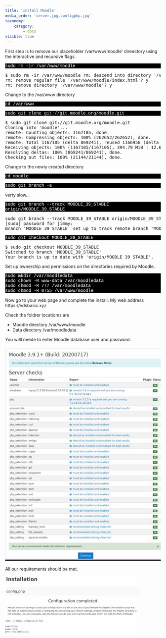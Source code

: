 ```yaml
---
title: 'Install Moodle'
media_order: 'server.jpg,configphp.jpg'
taxonomy:
    category:
        - docs
visible: true
---
```


    
   <p>  First step is to remove our placeholder /var/www/moodle' direectory using the interactive and recursive flags.</p>

<p style="font-family:Courier; color:white; background-color:black;">
sudo rm -ir /var/www/moodle
</p>


<p><pre>$ sudo rm -ir /var/www/moodle rm: descend into directory '/var/www/moodle'? y 
rm: remove regular file '/var/www/moodle/index.html'? y 
rm: remove directory '/var/www/moodle'? y</pre></p>

<p>
Change to the /var/www directory</p>

<p style="font-family:Courier; color:white; background-color:black;">
cd /var/www
</p>



<p style="font-family:Courier; color:white; background-color:black;">
sudo git clone git://git.moodle.org/moodle.git
</p>

<p><pre>$ sudo git clone git://git.moodle.org/moodle.git 
Cloning into 'moodle'...
remote: Counting objects: 1167105, done.
remote: Compressing objects: 100% (262652/262652), done.
remote: Total 1167105 (delta 869241), reused 1166956 (delta 869092)
Receiving objects: 100% (1167105/1167105), 394.79 MiB | 12.67 MiB/s, done.
Resolving deltas: 100% (869241/869241), done.
Checking out files: 100% (21144/21144), done.</pre></p>

<p>Change to the newly created directory</p>



<p style="font-family:Courier; color:white; background-color:black;">
cd moodle
</p>


<p style="font-family:Courier; color:white; background-color:black;">
sudo git branch -a 
</p>



verty slow...
<p style="font-family:Courier; color:white; background-color:black;">
sudo git branch --track MOODLE_39_STABLE origin/MOODLE_39_STABLE
</p>




<p><pre>sudo git branch --track MOODLE_39_STABLE origin/MOODLE_39_STABLE
[sudo] password for jimmy: 
Branch 'MOODLE_39_STABLE' set up to track remote branch 'MOODLE_39_STABLE' from 'origin'.</pre></p>

<p style="font-family:Courier; color:white; background-color:black;">
sudo git checkout MOODLE_39_STABLE
</p>


<p><pre>
$ sudo git checkout MOODLE_39_STABLE
Switched to branch 'MOODLE_39_STABLE'
Your branch is up to date with 'origin/MOODLE_39_STABLE'.</pre></p>
<p>
Set up ownership and permissions on the directories required by Moodle.</p>


<p style="font-family:Courier; color:white; background-color:black;">
sudo mkdir /var/moodledata <br>
sudo chown -R www-data /var/moodledata <br>
sudo chmod -R 777 /var/moodledata <br>
sudo chmod -R 0755 /var/www/moodle <br>
</p>


<p>Now go to your web page and complete the install. My web address https://vdsbasic.xyz </p>

Check the foldrer locatioms are
<ul>
  <li>Moodle directory /var/www/moodle </li>
  <li>Data directory /var/moodledata</li>
</ul>
<p>
You willl neede to enter Moodle database user and password.</p>

![](server.jpg)

All our requirements should be met.

![](configphp.jpg)

